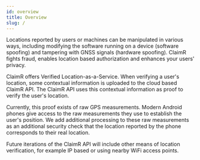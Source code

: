 ```yaml
---
id: overview
title: Overview
slug: /
---
```


Locations reported by users or machines can be manipulated in various ways, including modifying the software running on a device (software spoofing) and tampering with GNSS signals (hardware spoofing).
ClaimR fights fraud, enables location based authorization and enhances your users' privacy.

ClaimR offers Verified Location-as-a-Service.
When verifying a user's location, some contextual information is uploaded to the cloud based ClaimR API.
The ClaimR API uses this contextual information as proof to verify the user's location.

Currently, this proof exists of raw GPS measurements.
Modern Android phones give access to the raw measurements they use to establish the user's position.
We add additional processing to these raw measurements as an additional security check that the location reported by the phone corresponds to their real location.

Future iterations of the ClaimR API will include other means of location verification, for example IP based or using nearby WiFi access points.
